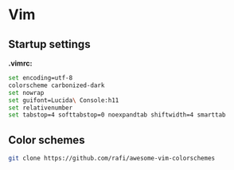 # Vim

## Startup settings

**.vimrc:**
```bash
set encoding=utf-8
colorscheme carbonized-dark
set nowrap
set guifont=Lucida\ Console:h11
set relativenumber
set tabstop=4 softtabstop=0 noexpandtab shiftwidth=4 smarttab
```

## Color schemes

```bash
git clone https://github.com/rafi/awesome-vim-colorschemes
```
